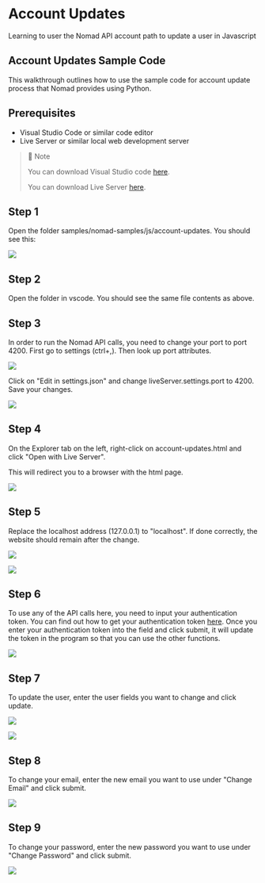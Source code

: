 # Account Updates
Learning to user the Nomad API account path to update a user in Javascript

## Account Updates Sample Code

This walkthrough outlines how to use the sample code for account update process that Nomad provides using Python.

## Prerequisites

- Visual Studio Code or similar code editor
- Live Server or similar local web development server 

> 📘 Note
> 
> You can download Visual Studio code [here](https://code.visualstudio.com/).
> 
> You can download Live Server [here](https://ritwickdey.github.io/vscode-live-server/).

## Step 1

Open the folder samples/nomad-samples/js/account-updates. You should see this:

![](https://files.readme.io/012bc8b-image.png)

## Step 2

Open the folder in vscode. You should see the same file contents as above.

## Step 3

In order to run the Nomad API calls, you need to change your port to port 4200. First go to settings (ctrl+,). Then look up port attributes.

![](https://files.readme.io/7ca4a72-settings.png)

Click on "Edit in settings.json" and change liveServer.settings.port to 4200. Save your changes.

![](https://files.readme.io/199b2b4-liveserver.png)

## Step 4

On the Explorer tab on the left, right-click on account-updates.html and click "Open with Live Server".

This will redirect you to a browser with the html page.

![](https://files.readme.io/34ad92d-image.png)

## Step 5

Replace the localhost address (127.0.0.1) to "localhost". If done correctly, the website should remain after the change.

![](https://files.readme.io/12a07de-updateweb.png)

![](https://files.readme.io/c5382cd-updatelh.png)

## Step 6

To use any of the API calls here, you need to input your authentication token. You can find out how to get your authentication token [here](https://github.com/Nomad-Media/samples/blob/main/nomad-samples/js/account-authenticaton/Readme.md). Once you enter your authentication token into the field and click submit, it will update the token in the program so that you can use the other functions.

![](https://files.readme.io/e91d7b0-image.png)

## Step 7

To update the user, enter the user fields you want to change and click update. 

![](https://files.readme.io/ca31e23-image.png)



![](https://files.readme.io/858d2c4-image.png)

## Step 8

To change your email, enter the new email you want to use under "Change Email" and click submit.

![](https://files.readme.io/a01e634-image.png)

## Step 9

To change your password, enter the new password you want to use under "Change Password" and click submit.

![](https://files.readme.io/6fbb436-image.png)
